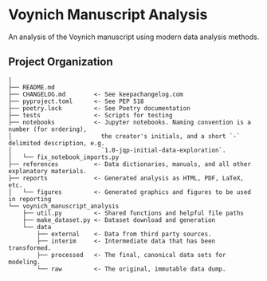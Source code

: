 # Voynich Manuscript Analysis

An analysis of the Voynich manuscript using modern data analysis methods.

## Project Organization

    │
    ├── README.md           
    ├── CHANGELOG.md        <- See keepachangelog.com
    ├── pyproject.toml      <- See PEP 518
    ├── poetry.lock         <- See Poetry documentation
    ├── tests               <- Scripts for testing
    ├── notebooks           <- Jupyter notebooks. Naming convention is a number (for ordering),
    │                         the creator's initials, and a short `-` delimited description, e.g.
    │                         `1.0-jqp-initial-data-exploration`.
    │   └── fix_notebook_imports.py
    ├── references          <- Data dictionaries, manuals, and all other explanatory materials.
    ├── reports             <- Generated analysis as HTML, PDF, LaTeX, etc.
    │   └── figures         <- Generated graphics and figures to be used in reporting
    └── voynich_manuscript_analysis
        ├── util.py         <- Shared functions and helpful file paths
        ├── make_dataset.py <- Dataset download and generation
        └── data
            ├── external    <- Data from third party sources.
            ├── interim     <- Intermediate data that has been transformed.
            ├── processed   <- The final, canonical data sets for modeling.
            └── raw         <- The original, immutable data dump.
     
